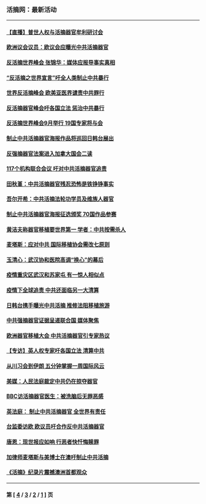 ### 活摘网：最新活动
---
#### [【直播】普世人权与活摘器官牟利研讨会](../../pages/nf5883/n13425146.md?02270430) 
#### [欧洲议会议员：欧议会应曝光中共活摘器官](../../pages/nf5883/n13336571.md?02270430) 
#### [反活摘世界峰会 张锦华：媒体应报导事实真相](../../pages/nf5883/n13278502.md?02270430) 
#### [“反活摘之世界宣言”吁全人类制止中共暴行](../../pages/nf5883/n13259730.md?02270430) 
#### [世界反活摘峰会 欧美亚医界谴责中共罪行](../../pages/nf5883/n13253550.md?02270430) 
#### [反活摘器官峰会吁各国立法 惩治中共暴行](../../pages/nf5883/n13245052.md?02270430) 
#### [反活摘世界峰会9月举行 19国专家将与会](../../pages/nf5883/n13201492.md?02270430) 
#### [制止中共活摘器官海报作品将巡回日韩台展出](../../pages/nf5883/n13177791.md?02270430) 
#### [反强摘器官法案进入加拿大国会二读](../../pages/nf5883/n13033450.md?02270430) 
#### [117个机构联合会议 吁对中共活摘器官追责](../../pages/nf5883/n12775087.md?02270430) 
#### [田秋堇：中共活摘器官残忍恐怖是铁铮铮事实](../../pages/nf5883/n12702148.md?02270430) 
#### [吾尔开希：中共活摘法轮功学员及维族人器官](../../pages/nf5883/n12693197.md?02270430) 
#### [制止中共活摘器官海报征选颁奖 70国作品参赛](../../pages/nf5883/n12692050.md?02270430) 
#### [黄洁夫称器官移植要世界第一 学者：中共按需杀人](../../pages/nf5883/n12572329.md?02270430) 
#### [麦塔斯：应对中共 国际移植协会需改七原则](../../pages/nf5883/n12514711.md?02270430) 
#### [玉清心：武汉协和医院高调“换心”的幕后](../../pages/nf5883/n12298730.md?02270430) 
#### [疫情重灾区武汉和苏家屯 有一惊人相似点](../../pages/nf5883/n12150824.md?02270430) 
#### [疫情下全球追责 中共还面临另一大清算](../../pages/nf5883/n12070397.md?02270430) 
#### [日韩台携手曝光中共活摘 推修法阻移植旅游](../../pages/nf5883/n11712046.md?02270430) 
#### [中共强摘器官证据呈递联合国 媒体聚焦](../../pages/nf5883/n11546426.md?02270430) 
#### [欧洲器官移植大会 中共活摘器官引专家热议](../../pages/nf5883/n11539095.md?02270430) 
#### [【专访】英人权专家吁各国立法 清算中共](../../pages/nf5883/n11367315.md?02270430) 
#### [从川习会到伊朗 五分钟掌握一周国际风云](../../pages/nf5883/n11338520.md?02270430) 
#### [美媒：人民法庭裁定中共仍在掠夺器官](../../pages/nf5883/n11334897.md?02270430) 
#### [BBC访活摘器官医生：被洗脑后无罪恶感](../../pages/nf5883/n11335935.md?02270430) 
#### [英法庭： 制止中共活摘器官 全世界有责任](../../pages/nf5883/n11330691.md?02270430) 
#### [台监委访欧 欧议员吁合作反中共活摘器官](../../pages/nf5883/n11109190.md?02270430) 
#### [唐恩：现世报应如响 行恶者快忏悔赎罪](../../pages/nf5883/n11104016.md?02270430) 
#### [加律师麦塔斯与美博士在澳吁制止中共活摘](../../pages/nf5883/n10724764.md?02270430) 
#### [《活摘》纪录片震撼澳洲首都观众](../../pages/nf5883/n10722747.md?02270430) 

---
#### 第 [ [4](./4.md?02270430) / [3](./3.md?02270430) / [2](./2.md?02270430) / [1](./1.md?02270430) ] 页
